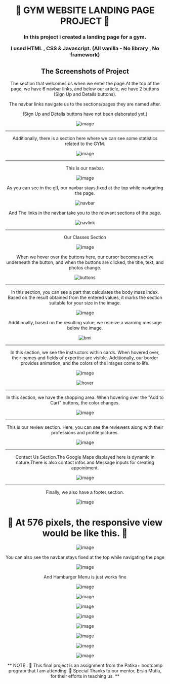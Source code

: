 <div align="center"> 
   <h1>💪 GYM WEBSITE LANDING PAGE PROJECT 💪</h1>

 <h3> In this project i created a landing page for a gym.

  I used HTML , CSS & Javascript. (All vanilla - No library , No framework) 

  ## The Screenshots of Project

  The section that welcomes us when we enter the page.At the top of the page, we have 6 navbar links, and below our article, we have 2 buttons (Sign Up and Details buttons).

  The navbar links navigate us to the sections/pages they are named after.

  (Sign Up and Details buttons have not been elaborated yet.)

  ![image](https://github.com/husnu45/Gym-Landing-Page/assets/120014374/175fe474-01d7-473b-af39-48a2db985717)

  ---

  Additionally, there is a section here where we can see some statistics related to the GYM.

  ![image](https://github.com/husnu45/Gym-Landing-Page/assets/120014374/117c0d8b-58cb-4d19-b839-badee80825cd)

  ---
  
  This is our navbar.

  ![image](https://github.com/husnu45/Gym-Landing-Page/assets/120014374/8cff4628-b6f6-41b2-9264-732841bd19a7)


  As you can see in the gif, our navbar stays fixed at the top while navigating the page.

  ![navbar](https://github.com/husnu45/Gym-Landing-Page/assets/120014374/3c2773a3-82e4-4014-99da-7a51d715f118) 

  And The links in the navbar take you to the relevant sections of the page.

  ![navlink](https://github.com/husnu45/Gym-Landing-Page/assets/120014374/0e00dff8-7b9f-4476-9030-e596b5c44878)


  ---

  Our Classes Section

  ![image](https://github.com/husnu45/Gym-Landing-Page/assets/120014374/763edec8-93ab-44bd-8836-df145f0fae0b)


  When we hover over the buttons here, our cursor becomes active underneath the button, and when the buttons are clicked, the title, text, and photos change.

  ![buttons](https://github.com/husnu45/Gym-Landing-Page/assets/120014374/1c1a4d86-5cd0-425d-a242-7d4296c24082)

  ---

  In this section, you can see a part that calculates the body mass index. Based on the result obtained from the entered values, it marks the section suitable for your size in the image.
  
  ![image](https://github.com/husnu45/Gym-Landing-Page/assets/120014374/84e4e556-4bd5-442f-8338-c8c2364a1be2)

  Additionally, based on the resulting value, we receive a warning message below the image.

  ![bmi](https://github.com/husnu45/Gym-Landing-Page/assets/120014374/24697470-4077-4785-beea-0ea0a236ad60)

  ---

  In this section, we see the instructors within cards. When hovered over, their names and fields of expertise are visible. Additionally, our border provides animation, and the colors of the images come to life.

  ![image](https://github.com/husnu45/Gym-Landing-Page/assets/120014374/39fba9ec-c9eb-4b09-addd-aabc5343dfd8)
  
  ![hover](https://github.com/husnu45/Gym-Landing-Page/assets/120014374/64f361a1-08af-484a-8163-096ae5d9638c)

  ---

  In this section, we have the shopping area. When hovering over the "Add to Cart" buttons, the color changes.

  ![image](https://github.com/husnu45/Gym-Landing-Page/assets/120014374/793cd0ae-8bae-45c2-ba75-90173ffdc7f0)

  ---

  This is our review section. Here, you can see the reviewers along with their professions and profile pictures.

  ![image](https://github.com/husnu45/Gym-Landing-Page/assets/120014374/dea75004-a5a3-484f-8741-f297ebfac3c2)

  ---

  Contact Us Section.The Google Maps displayed here is dynamic in nature.There is also contact infos and Message inputs for creating appointment.

  ![image](https://github.com/husnu45/Gym-Landing-Page/assets/120014374/9cfe17d5-c045-4dc0-b42e-1afca506ce0a)

  ---

  
  Finally, we also have a footer section.

  ![image](https://github.com/husnu45/Gym-Landing-Page/assets/120014374/a69003fb-c8aa-4b9a-9f43-9a0a8ca95a0c)


  <h1> 📱 At 576 pixels, the responsive view would be like this. 📱  </h1>

  ![image](https://github.com/husnu45/Gym-Landing-Page/assets/120014374/a0d96e21-4118-41fd-ba43-3f6ae53b9a42)

  You can also see the navbar stays fixed at the top while navigating the page

  ![image](https://github.com/husnu45/Gym-Landing-Page/assets/120014374/b8d83af5-a61b-4e35-ae62-152fc3df19b5)

  And Hamburger Menu is just works fine 

  ![image](https://github.com/husnu45/Gym-Landing-Page/assets/120014374/3a88f76d-fc5e-4875-95a7-534d7e713ba3)

  ![image](https://github.com/husnu45/Gym-Landing-Page/assets/120014374/bb676273-355b-4ce8-bf62-7e5ecf58a5e4)

  ![image](https://github.com/husnu45/Gym-Landing-Page/assets/120014374/7267e025-9bcd-4e66-886e-245d77fb5a62)

  ![image](https://github.com/husnu45/Gym-Landing-Page/assets/120014374/c9837817-18d2-43da-8e0a-78550460a8fb)

  ![image](https://github.com/husnu45/Gym-Landing-Page/assets/120014374/e4186cbb-225c-4831-8564-a48393bb88c8)

  ![image](https://github.com/husnu45/Gym-Landing-Page/assets/120014374/e6ef4696-12c7-41d1-b0fa-f2b679944ad1)

  ![image](https://github.com/husnu45/Gym-Landing-Page/assets/120014374/28b1fbb1-e412-4bc1-b74f-f7ec398710b9)

  ![image](https://github.com/husnu45/Gym-Landing-Page/assets/120014374/7bef870c-b399-4494-a63a-f600d1ae27d2)













  
  ** NOTE : 🤜 This final project is an assignment from the Patika+ bootcamp program that I am attending. 🤜 Special Thanks to our mentor, Ersin Mutlu, for their efforts in teaching us. **


  


</h3>

</div>
